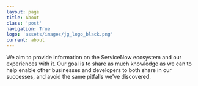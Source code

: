 ```yaml
---
layout: page
title: About
class: 'post'
navigation: True
logo: 'assets/images/jg_logo_black.png'
current: about
---
```


We aim to provide information on the ServiceNow ecosystem and our experiences with it. Our goal is to share as much knowledge as we can to help enable other businesses and developers to both share in our successes, and avoid the same pitfalls we've discovered.
